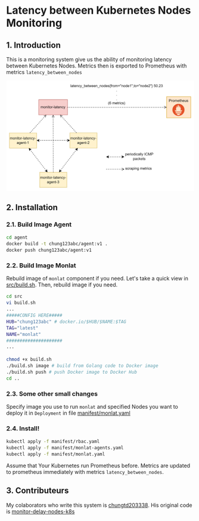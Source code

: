 # Latency between Kubernetes Nodes Monitoring

## 1. Introduction

This is a monitoring system give us the ability of monitoring latency between Kubernetes Nodes. Metrics then is exported to Prometheus with metrics `latency_between_nodes`

![alt](images/model.jpg)


## 2. Installation

### 2.1. Build Image Agent

```bash
cd agent
docker build -t chung123abc/agent:v1 .
docker push chung123abc/agent:v1
```

### 2.2. Build Image Monlat

Rebuild image of `monlat` component if you need. Let's take a quick view in [src/build.sh](src/build.sh). Then, rebuild image if you need.

```bash
cd src
vi build.sh
...
#####CONFIG HERE#####
HUB="chung123abc" # docker.io/$HUB/$NAME:$TAG
TAG="latest"
NAME="monlat"
#####################
...

chmod +x build.sh
./build.sh image # build from Golang code to Docker image
./build.sh push # push Docker image to Docker Hub
cd ..
```

### 2.3. Some other small changes

Specify image you use to run `monlat` and specified Nodes you want to deploy it in `Deployment` in file [manifest/monlat.yaml](manifest/monlat.yaml)

### 2.4. Install!

```bash
kubectl apply -f manifest/rbac.yaml
kubectl apply -f manifest/monlat-agents.yaml
kubectl apply -f manifest/monlat.yaml
```

Assume that Your Kubernetes run Prometheus before. Metrics are updated to prometheus immediately with metrics `latency_between_nodes`.

## 3. Contributeurs

My colaborators who write this system is [chungtd203338](https://github.com/chungtd203338). His original code is [monitor-delay-nodes-k8s](https://github.com/chungtd203338/monitor-delay-nodes-k8s)
